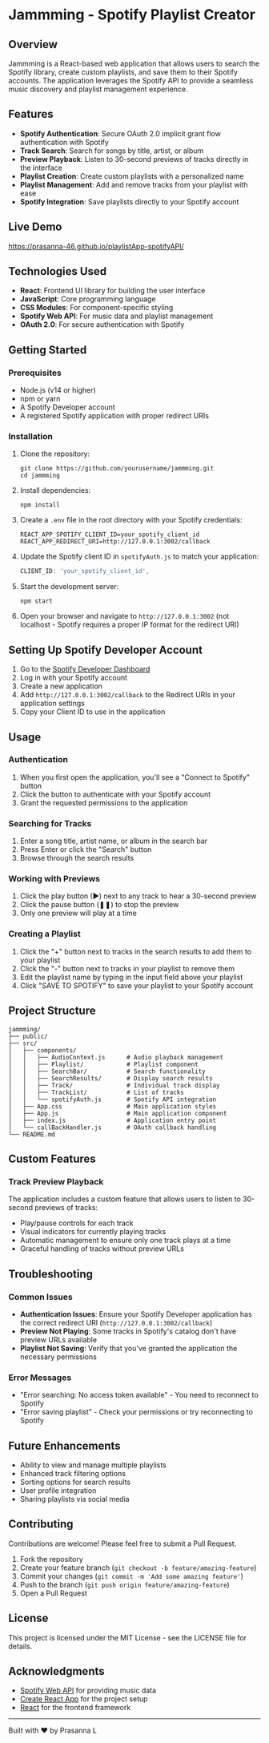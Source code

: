 # Jammming - Spotify Playlist Creator

## Overview

Jammming is a React-based web application that allows users to search the Spotify library, create custom playlists, and save them to their Spotify accounts. The application leverages the Spotify API to provide a seamless music discovery and playlist management experience.

## Features

- **Spotify Authentication**: Secure OAuth 2.0 implicit grant flow authentication with Spotify
- **Track Search**: Search for songs by title, artist, or album
- **Preview Playback**: Listen to 30-second previews of tracks directly in the interface
- **Playlist Creation**: Create custom playlists with a personalized name
- **Playlist Management**: Add and remove tracks from your playlist with ease
- **Spotify Integration**: Save playlists directly to your Spotify account

## Live Demo

https://prasanna-46.github.io/playlistApp-spotifyAPI/

## Technologies Used

- **React**: Frontend UI library for building the user interface
- **JavaScript**: Core programming language
- **CSS Modules**: For component-specific styling
- **Spotify Web API**: For music data and playlist management
- **OAuth 2.0**: For secure authentication with Spotify

## Getting Started

### Prerequisites

- Node.js (v14 or higher)
- npm or yarn
- A Spotify Developer account
- A registered Spotify application with proper redirect URIs

### Installation

1. Clone the repository:
   ```
   git clone https://github.com/yourusername/jammming.git
   cd jammming
   ```

2. Install dependencies:
   ```
   npm install
   ```

3. Create a `.env` file in the root directory with your Spotify credentials:
   ```
   REACT_APP_SPOTIFY_CLIENT_ID=your_spotify_client_id
   REACT_APP_REDIRECT_URI=http://127.0.0.1:3002/callback
   ```

4. Update the Spotify client ID in `spotifyAuth.js` to match your application:
   ```javascript
   CLIENT_ID: 'your_spotify_client_id',
   ```

5. Start the development server:
   ```
   npm start
   ```

6. Open your browser and navigate to `http://127.0.0.1:3002` (not localhost - Spotify requires a proper IP format for the redirect URI)

## Setting Up Spotify Developer Account

1. Go to the [Spotify Developer Dashboard](https://developer.spotify.com/dashboard)
2. Log in with your Spotify account
3. Create a new application
4. Add `http://127.0.0.1:3002/callback` to the Redirect URIs in your application settings
5. Copy your Client ID to use in the application

## Usage

### Authentication

1. When you first open the application, you'll see a "Connect to Spotify" button
2. Click the button to authenticate with your Spotify account
3. Grant the requested permissions to the application

### Searching for Tracks

1. Enter a song title, artist name, or album in the search bar
2. Press Enter or click the "Search" button
3. Browse through the search results

### Working with Previews

1. Click the play button (▶) next to any track to hear a 30-second preview
2. Click the pause button (❚❚) to stop the preview
3. Only one preview will play at a time

### Creating a Playlist

1. Click the "+" button next to tracks in the search results to add them to your playlist
2. Click the "-" button next to tracks in your playlist to remove them
3. Edit the playlist name by typing in the input field above your playlist
4. Click "SAVE TO SPOTIFY" to save your playlist to your Spotify account

## Project Structure

```
jammming/
├── public/
├── src/
│   ├── components/
│   │   ├── AudioContext.js      # Audio playback management
│   │   ├── Playlist/            # Playlist component
│   │   ├── SearchBar/           # Search functionality
│   │   ├── SearchResults/       # Display search results
│   │   ├── Track/               # Individual track display
│   │   ├── TrackList/           # List of tracks
│   │   └── spotifyAuth.js       # Spotify API integration
│   ├── App.css                  # Main application styles
│   ├── App.js                   # Main application component
│   ├── index.js                 # Application entry point
│   └── callBackHandler.js       # OAuth callback handling
└── README.md
```

## Custom Features

### Track Preview Playback

The application includes a custom feature that allows users to listen to 30-second previews of tracks:

- Play/pause controls for each track
- Visual indicators for currently playing tracks
- Automatic management to ensure only one track plays at a time
- Graceful handling of tracks without preview URLs

## Troubleshooting

### Common Issues

- **Authentication Issues**: Ensure your Spotify Developer application has the correct redirect URI (`http://127.0.0.1:3002/callback`)
- **Preview Not Playing**: Some tracks in Spotify's catalog don't have preview URLs available
- **Playlist Not Saving**: Verify that you've granted the application the necessary permissions

### Error Messages

- "Error searching: No access token available" - You need to reconnect to Spotify
- "Error saving playlist" - Check your permissions or try reconnecting to Spotify

## Future Enhancements

- Ability to view and manage multiple playlists
- Enhanced track filtering options
- Sorting options for search results
- User profile integration
- Sharing playlists via social media

## Contributing

Contributions are welcome! Please feel free to submit a Pull Request.

1. Fork the repository
2. Create your feature branch (`git checkout -b feature/amazing-feature`)
3. Commit your changes (`git commit -m 'Add some amazing feature'`)
4. Push to the branch (`git push origin feature/amazing-feature`)
5. Open a Pull Request

## License

This project is licensed under the MIT License - see the LICENSE file for details.

## Acknowledgments

- [Spotify Web API](https://developer.spotify.com/documentation/web-api/) for providing music data
- [Create React App](https://github.com/facebook/create-react-app) for the project setup
- [React](https://reactjs.org/) for the frontend framework

---

Built with ♥ by Prasanna L
